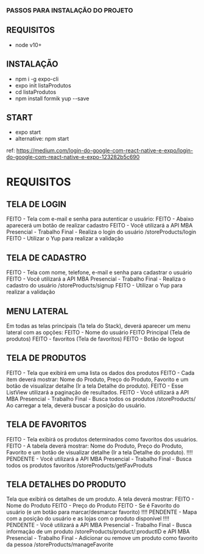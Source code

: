 ### PASSOS PARA INSTALAÇÃO DO PROJETO
## REQUISITOS
- node v10+

## INSTALAÇÃO
- npm i -g expo-cli
- expo init listaProdutos
- cd listaProdutos
- npm install formik yup --save

## START
- expo start
- alternative: npm start


ref: https://medium.com/login-do-google-com-react-native-e-expo/login-do-google-com-react-native-e-expo-123282b5c690

# REQUISITOS
## TELA DE LOGIN
FEITO - Tela com e-mail e senha para autenticar o usuário:
FEITO - Abaixo aparecerá um botão de realizar cadastro
FEITO - Você utilizará a API MBA Presencial - Trabalho Final - Realiza o login do usuário /storeProducts/login
FEITO - Utilizar o Yup para realizar a validação

## TELA DE CADASTRO
FEITO - Tela com nome, telefone, e-mail e senha para cadastrar o usuário
FEITO - Você utilizará a API MBA Presencial - Trabalho Final - Realiza o cadastro do usuário /storeProducts/signup
FEITO - Utilizar o Yup para realizar a validação

## MENU LATERAL
Em todas as telas principais (1a tela do Stack), deverá aparecer um menu lateral com as opções:
FEITO - Nome do usuário
FEITO Principal (Tela de produtos)
FEITO - favoritos (Tela de favoritos)
FEITO - Botão de logout

## TELA DE PRODUTOS
FEITO - Tela que exibirá em uma lista os dados dos produtos
FEITO - Cada item deverá mostrar: Nome do Produto, Preço do Produto, Favorito e um botão de visualizar detalhe (Ir a tela Detalhe do produto).
FEITO - Esse ListView utilizará a paginação de resultados.
FEITO - Você utilizará a API MBA Presencial - Trabalho Final - Busca todos os produtos /storeProducts/
Ao carregar a tela, deverá buscar a posição do usuário.

## TELA DE FAVORITOS
FEITO - Tela exibirá os produtos determinados como favoritos dos usuários.
FEITO - A tabela deverá mostrar: Nome do Produto, Preço do Produto, Favorito e um botão de visualizar detalhe (Ir a tela Detalhe do produto).
!!!! PENDENTE - Você utilizará a API MBA Presencial - Trabalho Final - Busca todos os produtos favoritos /storeProducts/getFavProduts

## TELA DETALHES DO PRODUTO
Tela que exibirá os detalhes de um produto.
A tela deverá mostrar:
FEITO - Nome do Produto
FEITO - Preço do Produto
FEITO - Se é Favorito do usuário (e um botão para marcar/desmarcar favorito)
!!!! PENDENTE - Mapa com a posição do usuário e as lojas com o produto disponível
!!!! PENDENTE - Você utilizará a API MBA Presencial - Trabalho Final - Busca informação de um produto /storeProducts/product/:productID e API MBA Presencial - Trabalho Final - Adicionar ou remove um produto como favorito da pessoa /storeProducts/manageFavorite